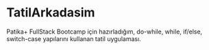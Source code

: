 # TatilArkadasim

Patika+ FullStack Bootcamp için hazırladığım, do-while, while, if/else, switch-case yapılarını kullanan tatil uygulaması. 
